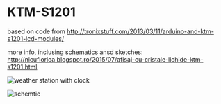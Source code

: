 # KTM-S1201
based on code from http://tronixstuff.com/2013/03/11/arduino-and-ktm-s1201-lcd-modules/

more info, inclusing schematics ansd sketches: http://nicuflorica.blogspot.ro/2015/07/afisaj-cu-cristale-lichide-ktm-s1201.html

![weather station with clock](http://2.bp.blogspot.com/-DH1xUYiPH88/VZYkN4gx6qI/AAAAAAAANxw/WDq_Q6JqCCE/s1600/IMG_20150702_145045.jpg)

![schemtic](http://2.bp.blogspot.com/-j4oWuGLmBW0/VZYxmiFriGI/AAAAAAAANz0/PMkAMalO44U/s1600/arduino_KTMS1201_DHT22_DS3231_encoder_sch.png)
